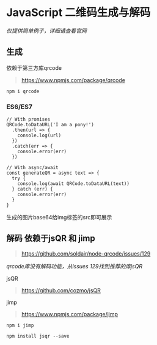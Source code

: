 # JavaScript 二维码生成与解码

<em>仅提供简单例子，详细请查看官网</em>

## 生成

依赖于第三方库qrcode 

>https://www.npmjs.com/package/qrcode

`npm i qrcode`

### ES6/ES7

```
// With promises
QRCode.toDataURL('I am a pony!')
  .then(url => {
    console.log(url)
  })
  .catch(err => {
    console.error(err)
  })
  
// With async/await
const generateQR = async text => {
  try {
    console.log(await QRCode.toDataURL(text))
  } catch (err) {
    console.error(err)
  }
}
```

生成的图片base64给img标签的src即可展示



## 解码 依赖于jsQR 和 jimp

> https://github.com/soldair/node-qrcode/issues/129

<em>qrcode库没有解码功能，从issues 129找到推荐的库jsQR</em>

jsQR 

> https://github.com/cozmo/jsQR

jimp

> https://www.npmjs.com/package/jimp

```
npm i jimp
```

```
npm install jsqr --save
```